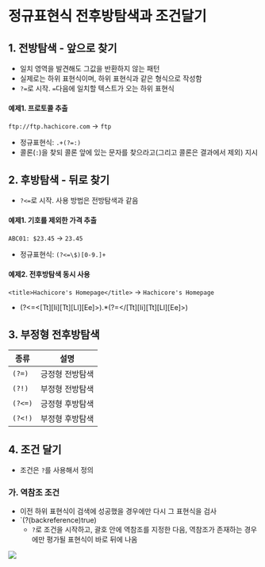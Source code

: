 정규표현식 전후방탐색과 조건달기
========

## 1. 전방탐색 - 앞으로 찾기

- 일치 영역을 발견해도 그값을 반환하지 않는 패턴
- 실제로는 하위 표현식이며, 하위 표현식과 같은 형식으로 작성함
- `?=`로 시작. `=`다음에 일치할 텍스트가 오는 하위 표현식


#### 예제1. 프로토콜 추출

`ftp://ftp.hachicore.com` -> `ftp`

- 정규표현식: `.+(?=:)`
- 콜론(`:`)을 찾되 콜론 앞에 있는 문자를 찾으라고(그리고 콜론은 결과에서 제외) 지시


## 2. 후방탐색 - 뒤로 찾기

- `?<=`로 시작. 사용 방법은 전방탐색과 같음

#### 예제1. 기호를 제외한 가격 추출

`ABC01: $23.45` -> `23.45`

- 정규표현식: `(?<=\$)[0-9.]+`

#### 예제2. 전후방탐색 동시 사용

`<title>Hachicore's Homepage</title>` -> `Hachicore's Homepage`

- (?<=\<[Tt][Ii][Tt][Ll][Ee]\>).*(?=\<\/[Tt][Ii][Tt][Ll][Ee]\>)


## 3. 부정형 전후방탐색

| 종류 | 설명 |
|-|-|
| `(?=)` | 긍정형 전방탐색 |
| `(?!)` | 부정형 전방탐색 |
| `(?<=)` | 긍정형 후방탐색 |
| `(?<!)` | 부정형 후방탐색 |


## 4. 조건 달기

- 조건은 `?`를 사용해서 정의

### 가. 역참조 조건

- 이전 하위 표현식이 검색에 성공했을 경우에만 다시 그 표현식을 검사
- `(?(backreference)true)
  - `?`로 조건을 시작하고, 괄호 안에 역참조를 지정한 다음, 역참조가 존재하는 경우에만 평가될 표현식이 바로 뒤에 나옴

<a href="/home"><img src="/img/homes.jpg"></a>